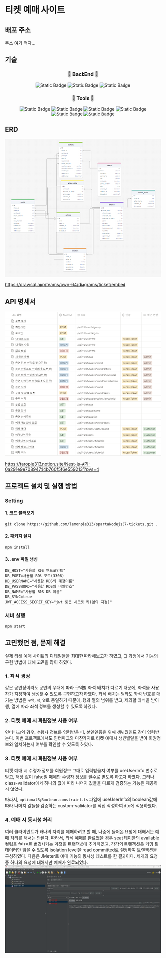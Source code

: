 # 티켓 예매 사이트
## 배포 주소
주소 여기 적자...

## 기술
<h3 align="center">🍋 BackEnd 🍋</h3>
<div align="center">
<img alt="Static Badge" src="https://img.shields.io/badge/-Typescript-%233178C6?style=flat-square&logo=typescript&logoColor=white">
<img alt="Static Badge" src="https://img.shields.io/badge/-Nest.js-%23E0234E?style=flat-square&logo=nestjs&logoColor=white">
<img alt="Static Badge" src="https://img.shields.io/badge/-typeORM-%23FE0803?style=flat-square&logo=typeorm&logoColor=white">
</div>

<h3 align="center">🍋 Tools 🍋</h3>
<div align="center">
<img alt="Static Badge" src="https://img.shields.io/badge/-Git-%23F05032?style=flat-square&logo=git&logoColor=white">
<img alt="Static Badge" src="https://img.shields.io/badge/-Github-%23181717?style=flat-square&logo=github&logoColor=white">
<img alt="Static Badge" src="https://img.shields.io/badge/-Vscode-%23007ACC?style=flat-square&logo=visualstudiocode&logoColor=white">
<img alt="Static Badge" src="https://img.shields.io/badge/-Amazon%20EC2-%23FF9900?style=flat-square&logo=amazonec2&logoColor=white">
<img alt="Static Badge" src="https://img.shields.io/badge/-Amazon%20RDS-%23527FFF?style=flat-square&logo=amazonrds&logoColor=white">
<img alt="Static Badge" src="https://img.shields.io/badge/-Ubuntu-%23E95420?style=flat-square&logo=ubuntu&logoColor=white">
</div>

## ERD
![ex_screenshot](./erd.png)

https://drawsql.app/teams/own-64/diagrams/ticket/embed


## API 명세서
![ex_screenshot](./api.png)

https://taropie313.notion.site/Nest-js-API-0a291e9e70894744b760f5f6e559213f?pvs=4

## 프로젝트 설치 및 실행 방법
### Setting
#### 1. 코드 불러오기
```
git clone https://github.com/lemonpie313/spartaNodejs07-tickets.git .
```

#### 2. 패키지 설치
```
npm install
```

#### 3. .env 파일 생성
```
DB_HOST="사용할 RDS 엔드포인트"
DB_PORT=사용할 RDS 포트(3306)
DB_USERNAME="사용할 RDS의 계정이름"
DB_PASSWORD="사용할 RDS의 비밀번호"
DB_NAME="사용할 RDS DB 이름"
DB_SYNC=true
JWT_ACCESS_SECRET_KEY="jwt 토큰 시크릿 키(임의 지정)"
```

### 서버 실행
```
npm start
```

## 고민했던 점, 문제 해결
실제 티켓 예매 사이트의 디테일들을 최대한 따라해보고자 하였고, 그 과정에서 기능의 구현 방법에 대해 고민을 많이 하였다.

### 1. 좌석 생성
같은 공연장이라도 공연의 무대에 따라 구역별 좌석 배치가 다르기 때문에, 좌석을 사용자가 지정하여 생성할 수 있도록 구현하고자 하였다. 좌석 배치는 달라도 좌석 번호를 매기는 방법은 ```구역```, ```행```, ```열```로 동일하기 때문에, 행과 열의 범위를 받고, 제외할 좌석을 받아 행, 열에 따라 좌석 정보를 생성할 수 있도록 하였다.

### 2. 티켓 예매 시 회원정보 사용 여부
인터파크의 경우, 수령자 정보를 입력받을 때, 본인인증을 위해 생년월일도 같이 입력받는다. 이번 프로젝트에서도 인터파크와 마찬가지로 티켓 예매시 생년월일을 받아 회원정보와 일치하는지 여부를 확인할 수 있도록 하였다.


### 3. 티켓 예매 시 회원정보 사용 여부
티켓 예매 시 수령자 정보를 회원정보 그대로 입력받을지 여부를 useUserInfo 변수로 받고, 해당 값이 false일 때에만 수령자 정보를 필수로 받도록 하고자 하였다. 그러나 class-validator에서 하나의 값에 따라 나머지 값들을 다르게 검증하는 기능은 제공하지 않았다.

따라서, ```optionalByBoolean.constraint.ts``` 파일에 useUserInfo의 boolean값에 따라 나머지 값들을 검증하는 custom-validator를 직접 작성하여 dto에 적용하였다.

### 4. 예매 시 동시성 처리
여러 클라이언트가 하나의 자리를 예매하려고 할 때, 나중에 들어온 요청에 대해서는 예매 처리를 해서는 안된다. 따라서, 좌석 예매를 완료했을 경우 seat 테이블의 available 컬럼을 false로 변경시키는 과정을 트랜잭션에 추가하였고, 각각의 트랜잭션은 커밋 된 데이터만 읽을 수 있도록 isolation level을 read committed로 설정하여 트랜잭션을 구성하였다.
다음은 JMeter로 예매 기능의 동시성 테스트를 한 결과이다. 세개의 요청 중 하나의 요청에 대해서만 예매가 완료되었다.
![ex_screenshot](test.png)
